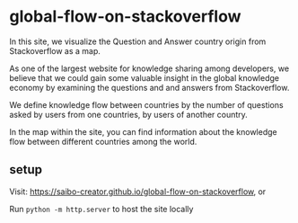 # global-flow-on-stackoverflow

In this site, we visualize the Question and Answer country origin from Stackoverflow as a map.

As one of the largest website for knowledge sharing among developers, we believe that we could gain some valuable insight in the global knowledge economy by examining the questions and and answers from Stackoverflow.

We define knowledge flow between countries by the number of questions asked by users from one countries, by users of another country.

In the map within the site, you can find information about the knowledge flow between different countries among the world.

## setup
Visit: https://saibo-creator.github.io/global-flow-on-stackoverflow, or

Run `python -m http.server` to host the site locally
